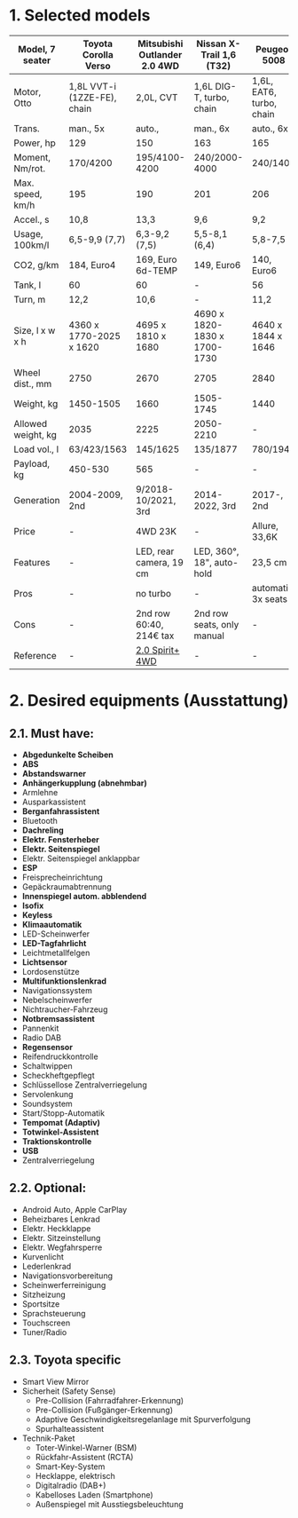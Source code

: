 # 1. Selected models

| Model, 7 seater | Toyota Corolla Verso | Mitsubishi Outlander 2.0 4WD | Nissan X-Trail 1,6 (T32) | Peugeot 5008 | Ford S-Max, 2018- | Seat Alhambra |
| --- | --- | --- | --- | --- | --- | --- |
| Motor, Otto | 1,8L VVT-i (1ZZE-FE), chain | 2,0L, CVT | 1,6L DIG-T, turbo, chain | 1,6L, EAT6, turbo, chain | 1,5L, turbo, belt | 1,4L, TSI, turbo, belt (CZDA, VWEA211) |
| Trans. | man., 5x | auto., | man., 6x | auto., 6x | man., 6x | - |
| Power, hp | 129 | 150 | 163 | 165 | 165 | 150 |
| Moment, Nm/rot. | 170/4200 | 195/4100-4200 | 240/2000-4000 | 240/1400 | 242/1600-4000 | 250/1500-3500 |
| Max. speed, km/h | 195 | 190 | 201 | 206 | 203 | 198-200 |
| Accel., s | 10,8 | 13,3 | 9,6 | 9,2 | 10,2 | 9,9-10,7 |
| Usage, 100km/l | 6,5-9,9 (7,7) | 6,3-9,2 (7,5) | 5,5-8,1 (6,4) | 5,8-7,5 | 6,1-9,5 (7,4) | (6,7) |
| CO2, g/km | 184, Euro4 | 169, Euro 6d-TEMP | 149, Euro6 | 140, Euro6 | 168, Euro6 | 148-155, Euro6 |
| Tank, l | 60 | 60 | - | 56 | 66 | - |
| Turn, m | 12,2 | 10,6 | - | 11,2 | - | 11,9 |
| Size, l x w x h  | 4360 x 1770-2025 x 1620 | 4695 x 1810 x 1680 | 4690 x 1820-1830 x 1700-1730 | 4640 x 1844 x 1646 | 4796 x 1916 x 1655 | 4854 x 1904 x 1720 |
| Wheel dist., mm | 2750 | 2670 | 2705 | 2840 | 2850 | 2919 |
| Weight, kg | 1450-1505 | 1660 | 1505-1745 | 1440 | 1645 | 1703-1717 |
| Allowed weight, kg | 2035 | 2225 | 2050-2210 | - | 2450 | 2480 |
| Load vol., l | 63/423/1563 | 145/1625 | 135/1877 | 780/1940 | 285/2200 | 235/630/1120 |
| Payload, kg | 450-530 | 565 | - | - | 805 | 668-672 |
| Generation | 2004-2009, 2nd | 9/2018-10/2021, 3rd | 2014-2022, 3rd | 2017-, 2nd | 2015-2023, 2nd | 2010-2022, 2nd |
| Price | - | 4WD 23K | - | Allure, 33,6K | Trend, 33,6K | Style, 30K |
| Features | - | LED, rear camera, 19 cm | LED, 360°, 18", auto-hold | 23,5 cm | 12,8 cm | 16,3 |
| Pros | - | no turbo | - | automatic, 3x seats | 3x seats | van |
| Cons | - | 2nd row 60:40, 214€ tax | 2nd row seats, only manual | - | only manual, Zahnriemen | Zahnriemen |
| Reference | - | [2.0 Spirit+ 4WD][outlander1] | - | - | - | - |

[outlander1]: https://www.adac.de/rund-ums-fahrzeug/autokatalog/marken-modelle/mitsubishi/outlander/3generation-facelift-2/310619/#technische-daten

# 2. Desired equipments (Ausstattung)

## 2.1. Must have:
  - **Abgedunkelte Scheiben**
  - **ABS**
  - **Abstandswarner**
  - **Anhängerkupplung (abnehmbar)**
  - Armlehne
  - Ausparkassistent
  - **Berganfahrassistent**
  - Bluetooth
  - **Dachreling**
  - **Elektr. Fensterheber**
  - **Elektr. Seitenspiegel**
  - Elektr. Seitenspiegel anklappbar
  - **ESP**
  - Freisprecheinrichtung
  - Gepäckraumabtrennung
  - **Innenspiegel autom. abblendend**
  - **Isofix**
  - **Keyless**
  - **Klimaautomatik**
  - LED-Scheinwerfer
  - **LED-Tagfahrlicht**
  - Leichtmetallfelgen
  - **Lichtsensor**
  - Lordosenstütze
  - **Multifunktionslenkrad**
  - Navigationssystem
  - Nebelscheinwerfer
  - Nichtraucher-Fahrzeug
  - **Notbremsassistent**
  - Pannenkit
  - Radio DAB
  - **Regensensor**
  - Reifendruckkontrolle
  - Schaltwippen
  - Scheckheftgepflegt
  - Schlüssellose Zentralverriegelung
  - Servolenkung
  - Soundsystem
  - Start/Stopp-Automatik
  - **Tempomat (Adaptiv)**
  - **Totwinkel-Assistent**
  - **Traktionskontrolle**
  - **USB**
  - Zentralverriegelung
## 2.2. Optional:
  - Android Auto, Apple CarPlay
  - Beheizbares Lenkrad
  - Elektr. Heckklappe
  - Elektr. Sitzeinstellung
  - Elektr. Wegfahrsperre
  - Kurvenlicht
  - Lederlenkrad
  - Navigationsvorbereitung
  - Scheinwerferreinigung
  - Sitzheizung
  - Sportsitze
  - Sprachsteuerung
  - Touchscreen
  - Tuner/Radio
## 2.3. Toyota specific
  - Smart View Mirror
  - Sicherheit (Safety Sense)
    - Pre-Collision (Fahrradfahrer-Erkennung)
    - Pre-Collision (Fußgänger-Erkennung)
    - Adaptive Geschwindigkeitsregelanlage mit Spurverfolgung
    - Spurhalteassistent
  - Technik-Paket
    - Toter-Winkel-Warner (BSM)
    - Rückfahr-Assistent (RCTA)
    - Smart-Key-System
    - Hecklappe, elektrisch
    - Digitalradio (DAB+)
    - Kabelloses Laden (Smartphone)
    - Außenspiegel mit Ausstiegsbeleuchtung
      
